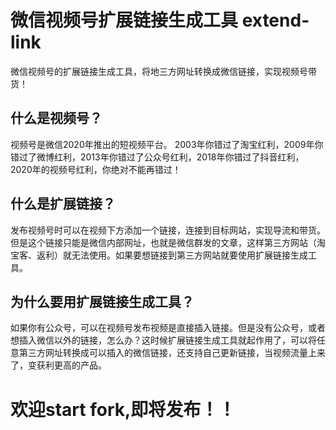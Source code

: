 # 微信视频号扩展链接生成工具 extend-link
微信视频号的扩展链接生成工具，将地三方网址转换成微信链接，实现视频号带货！

## 什么是视频号？
视频号是微信2020年推出的短视频平台。
2003年你错过了淘宝红利，2009年你错过了微博红利，2013年你错过了公众号红利，2018年你错过了抖音红利，2020年的视频号红利，你绝对不能再错过！

## 什么是扩展链接？
发布视频号时可以在视频下方添加一个链接，连接到目标网站，实现导流和带货。但是这个链接只能是微信内部网址，也就是微信群发的文章，这样第三方网站（淘宝客、返利）就无法使用。如果要想链接到第三方网站就要使用扩展链接生成工具。

## 为什么要用扩展链接生成工具？
如果你有公众号，可以在视频号发布视频是直接插入链接。但是没有公众号，或者想插入微信以外的链接，怎么办？这时候扩展链接生成工具就起作用了，可以将任意第三方网址转换成可以插入的微信链接，还支持自己更新链接，当视频流量上来了，变获利更高的产品。

# 欢迎start fork,即将发布！！
